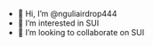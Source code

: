 - 👋 Hi, I’m @nguliairdrop444
- 👀 I’m interested in SUI
- 💞️ I’m looking to collaborate on SUI

<!---
nguliairdrop444/nguliairdrop444 is a ✨ special ✨ repository because its `README.md` (this file) appears on your GitHub profile.
You can click the Preview link to take a look at your changes.
--->

